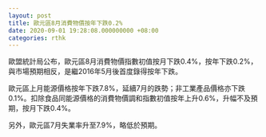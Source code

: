 ```yaml
---
layout: post
title: 歐元區8月消費物價按年下跌0.2%
date: 2020-09-01 19:28:08.000000000 +08:00
categories: rthk
---
```


歐盟統計局公布，歐元區8月消費物價指數初值按月下跌0.4%，按年下跌0.2%，與市場預期相反，是繼2016年5月後首度錄得按年下跌。

歐元區上月能源價格按年下跌7.8%，延續7月的跌勢；非工業產品價格亦下跌0.1%。扣除食品同能源價格的消費物價調和指數初值按年上升0.6%，升幅不及預期，按月下跌0.4%。

另外，歐元區7月失業率升至7.9%，略低於預期。

